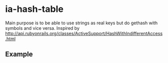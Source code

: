 ia-hash-table
=============

Main purpose is to be able to use strings as real keys but do gethash with symbols and vice versa. Inspired by http://api.rubyonrails.org/classes/ActiveSupport/HashWithIndifferentAccess.html


Example
-------------

```lisp
```
